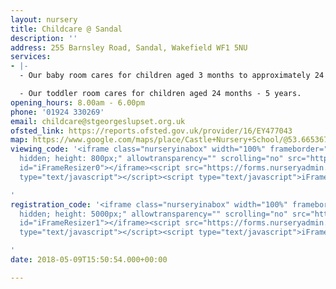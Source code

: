 ```yaml
---
layout: nursery
title: Childcare @ Sandal
description: ''
address: 255 Barnsley Road, Sandal, Wakefield WF1 5NU
services:
- |-
  - Our baby room cares for children aged 3 months to approximately 24 months.

  - Our toddler room cares for children aged 24 months - 5 years.
opening_hours: 8.00am - 6.00pm
phone: '01924 330269'
email: childcare@stgeorgeslupset.org.uk
ofsted_link: https://reports.ofsted.gov.uk/provider/16/EY477043
map: https://www.google.com/maps/place/Castle+Nursery+School/@53.6653675,-1.486537,18z/data=!4m8!1m2!2m1!1sChildcare@Sandal+wakefield!3m4!1s0x0:0xf2fe8d6c6df2dde9!8m2!3d53.665694!4d-1.4856045
viewing_code: '<iframe class="nurseryinabox" width="100%" frameborder="0" style="overflow:
  hidden; height: 800px;" allowtransparency="" scrolling="no" src="https://forms.nurseryadmin.com/gen-nursery-visit/nursery-visit-ccarecas.php"
  id="iFrameResizer0"></iframe><script src="https://forms.nurseryadmin.com/js/iframeResizer.min.js"
  type="text/javascript"></script><script type="text/javascript">iFrameResize({enablePublicMethods:true});</script>

'
registration_code: '<iframe class="nurseryinabox" width="100%" frameborder="0" style="overflow:
  hidden; height: 5000px;" allowtransparency="" scrolling="no" src="https://forms.nurseryadmin.com/gen-register-child/register-child-ccarecas.php"
  id="iFrameResizer1"></iframe><script src="https://forms.nurseryadmin.com/js/iframeResizer.min.js"
  type="text/javascript"></script><script type="text/javascript">iFrameResize({enablePublicMethods:true});</script>

'
date: 2018-05-09T15:50:54.000+00:00

---
```

